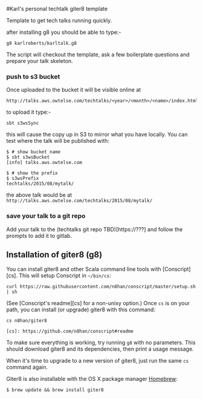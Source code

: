#Karl's personal techtalk giter8 template

Template to get tech talks running quickly.

after installing g8 you should be able to type:-

```
g8 karlroberts/karltalk.g8
```

The script will checkout the template, ask a few boilerplate questions and
prepare your talk skeleton.


### push to s3 bucket
Once uploaded to the bucket it will be visible online at
```
http://talks.aws.owtelse.com/techtalks/<year>/<month>/<name>/index.html
```

to upload it type:-
```
sbt s3wsSync
```

this will cause the copy up in S3 to mirror what you have locally. You can test where the talk will be published with:

```
$ # show bucket name
$ sbt s3wsBucket
[info] talks.aws.owtelse.com

$ # show the prefix
$ s3wsPrefix
techtalks/2015/08/mytalk/
```

the above talk would be at `http://talks.aws.owtelse.com/techtalks/2015/08/mytalk/`





### save your talk to a git repo

Add your talk to the (techtalks git repo TBD)[https://???]
and follow the prompts to add it to gitlab.




Installation of giter8 (g8)
------------

You can install giter8 and other Scala command line tools with
[Conscript][cs]. This will setup Conscript in `~/bin/cs`:

    curl https://raw.githubusercontent.com/n8han/conscript/master/setup.sh | sh

(See [Conscript's readme][cs] for a non-unixy option.) Once `cs` is
on your path, you can install (or upgrade) giter8 with this command:

    cs n8han/giter8

    [cs]: https://github.com/n8han/conscript#readme

To make sure everything is working, try running `g8` with no
parameters. This should download giter8 and its dependencies, then print
a usage message.

When it's time to upgrade to a new version of giter8, just run the
same `cs` command again.

Giter8 is also installable with the OS X package manager [Homebrew][]:

    $ brew update && brew install giter8

[Homebrew]: http://mxcl.github.com/homebrew/
